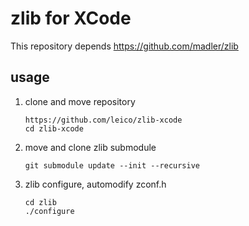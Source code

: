zlib for XCode
==========

This repository depends https://github.com/madler/zlib

usage
-----

1. clone and move repository

    ```
    https://github.com/leico/zlib-xcode
    cd zlib-xcode
    ```
1. move and clone zlib submodule

    ```
    git submodule update --init --recursive
    ```
1. zlib configure, automodify zconf.h

    ```
    cd zlib
    ./configure
    ```

